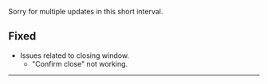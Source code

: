 <!-- ## Note

**Due to release changes, existing users (v2.11.5 and below) might need to manually update the app.** -->

<!-- ## Added -->

<!-- ## Changed

- **Temporarily epub extract and pdf renders temp files wont be deleted (till next version).**
- Slight changes in default themes. Hide delete button on default theme.
- DEV:
  - BrowserWindow `fromWebContents()` instead of `fromId()` in ipcMain to get window. -->

Sorry for multiple updates in this short interval.

## Fixed

- Issues related to closing window.
  - "Confirm close" not working.

---
